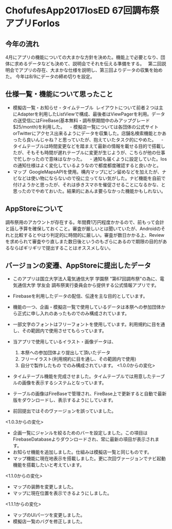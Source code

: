 # ChofufesApp2017IosED 67回調布祭アプリForIos

## 今年の流れ
4月にアプリの機能についての大まかな方針を決めた。機能上で必要となり、団体に求めるデータなども決めて、説明会でそれを伝える準備をする。  
  第二回説明会でアプリの存在、大まかな仕様を説明し、第三回よりデータの収集を始めた。
  今年は8/9にデータの締め切りを設定。

## 仕様一覧・機能について思ったこと
- 模擬店一覧・お知らせ・タイムテーブル
  レイアウトについて前者２つは主にAdapterを利用したListViewで構成、最後者はViewPagerを利用。データの送受信にはFireBase(基本無料・調布祭期間中のみアップグレード$25/month)を利用した。
    - 模擬店一覧については各団体の公式サイトorTwitterにアクセス出来るようにデータを収集した。店舗名検索機能とかあったら良いんじゃね？と思っていたが、抱えていたタスク的にやめた。
    - タイムテーブルは時間変更などを踏まえて最新の情報を載せる目的で搭載したが、そもそも時間が遅れテーブルに変更が生じようが、こちらが他の仕事で忙しかったので意味はなかった。
    - 通知も届くように設定していた。Iosの通知仕様はよく変化しているようなので都度都度確認すると良いかと。
- マップ
  GoogleMapsAPIを使用。構内マップにピン留めなどを加えたが、ナビなどは使い物にならないので役に立ってない気がした。ナビ機能を自前で付けようかと思ったが、それは歩きスマホを催促させることになるかな、と思ったのでやめておいた。結果的にあんま要らなかった機能かもしれない。

## AppStoreについて
調布祭用のアカウントが存在する。年間費1万円程度かかるので、前もって会計と話し予算を確保しておくこと。審査が厳しいとは聞いていたが、Androidのそれと比較するとやはり判定的に時間的に厳しい。審査が数日かかる上、Reviewを求められて審査やり直しまた数日後というのもざらにあるので期限の目的があるならばギリギリで提出することはオススメしない。

## バージョンの変遷、AppStoreに提出したデータ
- このアプリは国立大学法人電気通信大学 学園祭 "第67回調布祭"の為に、電気通信大学 学友会 調布祭実行委員会から提供する公式情報アプリです。
- Firebaseを利用したデータの配信、伝達を主な目的としています。
- 機能の一つ、企画・模擬店一覧で使用しているデータは本祭への参加団体から正式に申し入れのあったものでのみ構成されています。
- 一部文字のフォントはフリーフォントを使用しています。利用規約に目を通し、その範囲内で使用させてもらっています。

- 当アプリで使用しているイラスト・画像データは、
  1. 本祭への参加団体より提出して頂いたデータ
  2. フリーイラスト(利用規約に目を通し、その範囲内で使用)
  3. 自分で製作したもの
でのみ構成されています。
<1.0.0からの変化>
- タイムテーブル機能を完成させました。タイムテーブルでは用意したテーブルの画像を表示するシステムとなっています。
- テーブルの画像はFireBaseで管理され、FireBase上で更新すると自動で最新版をダウンロードし、表示するようにしています。
- 前回提出ではそのヴァージョンを誤っていました。

<1.0.3からの変化>
- 企画一覧にジャンルを絞るためのバーを設定しました。この項目はFirebaseDatabaseよりダウンロードされ、常に最新の項目が表示されます。
- お知らせ機能を追加しました。仕組みは模擬店一覧と同じものです。
- マップ機能に現在地表示を搭載しました。更に次回ヴァージョンでナビ起動機能を搭載したいと考えています。

<1.1.0からの変化>
- マップの装飾を変更しました。
- マップに現在位置を表示できるようにしました。

<1.1.1からの変化>
- マップのUIパーツを変更しました。
- 模擬店一覧のバグを修正しました。
